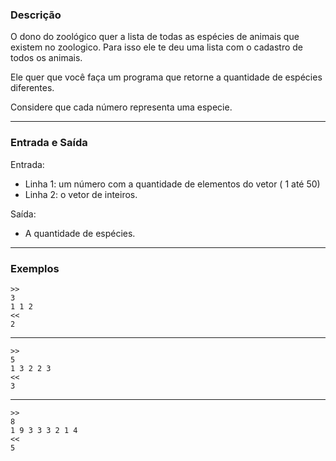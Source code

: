 ### Descrição

O dono do zoológico quer a lista de todas as espécies de animais que existem no zoologico. Para isso ele te deu uma lista com o cadastro de todos os animais.

Ele quer que você faça um programa que retorne a quantidade de espécies diferentes.

Considere que cada número representa uma especie.

---

### Entrada e Saída

Entrada:
* Linha 1: um número com a quantidade de elementos do vetor ( 1 até 50)
* Linha 2: o vetor de inteiros.

Saída:
* A quantidade de espécies.

---

### Exemplos

	>>
	3
	1 1 2
	<<
	2

---

	>>
	5
	1 3 2 2 3
	<<
	3

---

	>>
	8
	1 9 3 3 3 2 1 4
	<<
	5
